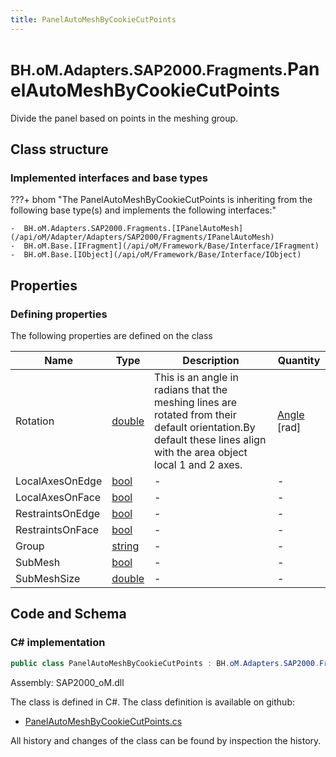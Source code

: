 ```yaml
---
title: PanelAutoMeshByCookieCutPoints
---
```


# <small>BH.oM.Adapters.SAP2000.Fragments.</small>**PanelAutoMeshByCookieCutPoints**

Divide the panel based on points in the meshing group.

## Class structure

### Implemented interfaces and base types

???+ bhom "The PanelAutoMeshByCookieCutPoints is inheriting from the following base type(s) and implements the following interfaces:"

    -  BH.oM.Adapters.SAP2000.Fragments.[IPanelAutoMesh](/api/oM/Adapter/Adapters/SAP2000/Fragments/IPanelAutoMesh)
    -  BH.oM.Base.[IFragment](/api/oM/Framework/Base/Interface/IFragment)
    -  BH.oM.Base.[IObject](/api/oM/Framework/Base/Interface/IObject)


## Properties



### Defining properties

The following properties are defined on the class

| Name             | Type             | Description      | Quantity         |
|------------------|------------------|------------------|------------------|
| Rotation | [double](https://learn.microsoft.com/en-us/dotnet/api/System.Double?view=netstandard-2.0) | This is an angle in radians that the meshing lines are rotated from their default orientation.By default these lines align with the area object local 1 and 2 axes. | [Angle](/api/oM/Dimensional/Quantities/Attributes/Angle) [rad] |
| LocalAxesOnEdge | [bool](https://learn.microsoft.com/en-us/dotnet/api/System.Boolean?view=netstandard-2.0) | - | - |
| LocalAxesOnFace | [bool](https://learn.microsoft.com/en-us/dotnet/api/System.Boolean?view=netstandard-2.0) | - | - |
| RestraintsOnEdge | [bool](https://learn.microsoft.com/en-us/dotnet/api/System.Boolean?view=netstandard-2.0) | - | - |
| RestraintsOnFace | [bool](https://learn.microsoft.com/en-us/dotnet/api/System.Boolean?view=netstandard-2.0) | - | - |
| Group | [string](https://learn.microsoft.com/en-us/dotnet/api/System.String?view=netstandard-2.0) | - | - |
| SubMesh | [bool](https://learn.microsoft.com/en-us/dotnet/api/System.Boolean?view=netstandard-2.0) | - | - |
| SubMeshSize | [double](https://learn.microsoft.com/en-us/dotnet/api/System.Double?view=netstandard-2.0) | - | - |


## Code and Schema

### C# implementation

``` C# title="C#"
public class PanelAutoMeshByCookieCutPoints : BH.oM.Adapters.SAP2000.Fragments.IPanelAutoMesh, BH.oM.Base.IFragment, BH.oM.Base.IObject
```

Assembly: SAP2000_oM.dll

The class is defined in C#. The class definition is available on github:

- [PanelAutoMeshByCookieCutPoints.cs](https://github.com/BHoM/SAP2000_Toolkit/blob/develop/SAP2000_oM/Fragments\PanelAutoMeshByCookieCutPoints.cs)

All history and changes of the class can be found by inspection the history.

